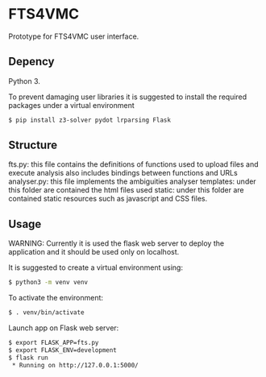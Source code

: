 # FTS4VMC

Prototype for FTS4VMC user interface.

## Depency
Python 3.

To prevent damaging user libraries it is suggested to install the required packages under a virtual environment

```bash
$ pip install z3-solver pydot lrparsing Flask
```

## Structure

fts.py: this file contains the definitions of functions used to upload files and execute analysis also includes bindings between functions and URLs
analyser.py: this file implements the ambiguities analyser
templates: under this folder are contained the html files used
static: under this folder are contained static resources such as javascript and CSS files.

## Usage

WARNING: Currently it is used the flask web server to deploy the application and it should be used only on localhost.

It is suggested to create a virtual environment using:
```bash
$ python3 -m venv venv
```

To activate the environment:
```bash
$ . venv/bin/activate
```

Launch app on Flask web server:
```bash
$ export FLASK_APP=fts.py
$ export FLASK_ENV=development
$ flask run
 * Running on http://127.0.0.1:5000/
```
